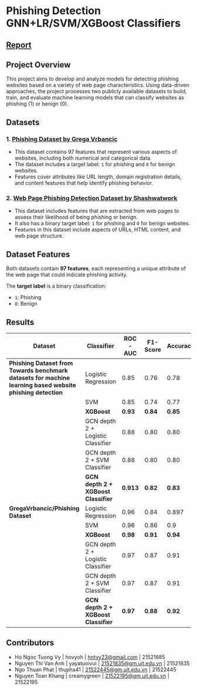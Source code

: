 # Phishing Detection GNN+LR/SVM/XGBoost Classifiers

## [Report](report.com)

## Project Overview
This project aims to develop and analyze models for detecting phishing websites based on a variety of web page characteristics. Using data-driven approaches, the project processes two publicly available datasets to build, train, and evaluate machine learning models that can classify websites as phishing (1) or benign (0).

## Datasets

### 1. [Phishing Dataset by Grega Vrbancic](https://github.com/GregaVrbancic/Phishing-Dataset)
   - This dataset contains 97 features that represent various aspects of websites, including both numerical and categorical data.
   - The dataset includes a target label: `1` for phishing and `0` for benign websites.
   - Features cover attributes like URL length, domain registration details, and content features that help identify phishing behavior.

### 2. [Web Page Phishing Detection Dataset by Shashwatwork](https://www.kaggle.com/datasets/shashwatwork/web-page-phishing-detection-dataset)
   - This dataset includes features that are extracted from web pages to assess their likelihood of being phishing or benign.
   - It also has a binary target label: `1` for phishing and `0` for benign websites.
   - Features in this dataset include aspects of URLs, HTML content, and web page structure.

## Dataset Features
Both datasets contain **97 features**, each representing a unique attribute of the web page that could indicate phishing activity.

The **target label** is a binary classification:
- `1`: Phishing
- `0`: Benign

## Results

| Dataset                                           | Classifier                           | ROC - AUC | F1-Score | Accuracy | AIC     | BIC     |
|---------------------------------------------------|--------------------------------------|-----------|----------|----------|---------|---------|
| **Phishing Dataset from Towards benchmark datasets for machine learning based website phishing detection** | Logistic Regression                  | 0.85      | 0.76     | 0.78     | 1694.57 | 1890.67 |
|                                                   | SVM                                  | 0.85      | 0.74     | 0.77     | 12454.74| 41956.60|
|                                                   | **XGBoost**                              | **0.93**      | **0.84**     | **0.85**     | **1206.12** | **1402.22** |
|                                                   | GCN depth 2 + Logistic Classifier    | 0.88      | 0.80     | 0.80     | 1595.29 | 1949.36 |
|                                                   | GCN depth 2 + SVM Classifier         | 0.88      | 0.80     | 0.80     | 10524.69| 35173.12|
|                                                   | **GCN depth 2 + XGBoost Classifier**     | **0.913**     | **0.82**     | **0.83**     | **1426.12** | **1780.19** |
| **GregaVrbancic/Phishing Dataset**                | Logistic Regression                  | 0.96      | 0.84     | 0.897    | 7082.94 | 6813.1  |
|                                                   | SVM                                  | 0.96      | 0.86     | 0.9      | 6847.78 | 7110.12 |
|                                                   | **XGBoost**                              | **0.98**      | **0.91**     | **0.94**     | **4274.08** | **4536.42** |
|                                                   | GCN depth 2 + Logistic Classifier    | 0.97      | 0.87     | 0.91     | 5779.43 | 6266.63 |
|                                                   | GCN depth 2 + SVM Classifier         | 0.97      | 0.87     | 0.91     | 6046.63 | 6526.33 |
|                                                   | **GCN depth 2 + XGBoost Classifier**     | **0.97**      | **0.88**     | **0.92**     | **5239.03** | **5725.23** |

## Contributors
- Ho Ngoc Tuong Vy | hovyoh |  hntvy23@gmail.com | 21521685
- Nguyen Thi Van Anh | yayatuoivui | 21521835@gm.uit.edu.vn | 21521835
- Ngo Thuan Phat | thupha41 | 21522445@gm.uit.edu.vn | 21522445
- Nguyen Toan Khang | creamygreen | 21522195@gm.uit.edu.vn | 21522195
